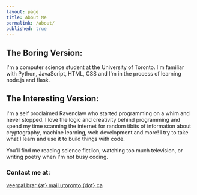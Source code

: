 ```yaml
---
layout: page
title: About Me
permalink: /about/
published: true
---
```


## The Boring Version: 
I'm a computer science student at the University of Toronto. 
I'm familiar with Python, JavaScript, HTML, CSS and I'm in the process of learning node.js and flask. 

## The Interesting Version: 
I'm a self proclaimed Ravenclaw who started programming on a whim and never stopped. I love the logic and creativity behind programming and spend my time scanning the internet for random tibits of information about cryptography, machine learning, web development and more! I try to take what I learn and use it to build things with code. 

You'll find me reading science fictiion, watching too much television, or writing poetry when I'm not busy
coding.  


### Contact me at:

[veerpal.brar {at} mail.utoronto {dot} ca]([v.brar@mail.utoronto.ca)
